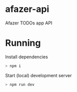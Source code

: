 # afazer-api
Afazer TODOs app API

# Running
Install dependencies
```sh
> npm i
```
Start (local) development server
```sh
> npm run dev